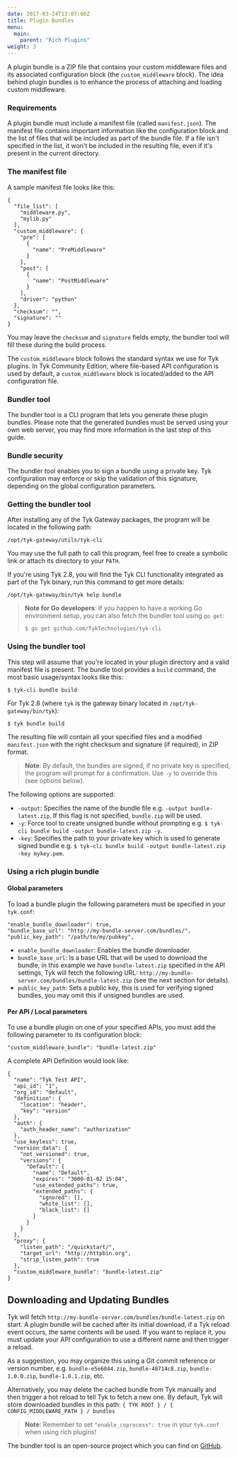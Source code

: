 ```yaml
---
date: 2017-03-24T13:07:00Z
title: Plugin Bundles
menu:
  main:
    parent: "Rich Plugins"
weight: 3 
---
```


A plugin bundle is a ZIP file that contains your custom middleware files and its associated configuration block (the `custom_middleware` block). The idea behind plugin bundles is to enhance the process of attaching and loading custom middleware.

### Requirements

A plugin bundle must include a manifest file (called `manifest.json`). The manifest file contains important information like the configuration block and the list of files that will be included as part of the bundle file. If a file isn't specified in the list, it won't be included in the resulting file, even if it's present in the current directory.

### The manifest file

A sample manifest file looks like this:

```{.json}
{
  "file_list": [
    "middleware.py",
    "mylib.py"
  ],
  "custom_middleware": {
    "pre": [
      {
        "name": "PreMiddleware"
      }
    ],
    "post": [
      {
        "name": "PostMiddleware"
      }
    ],
    "driver": "python"
  },
  "checksum": "",
  "signature": ""
}
```

You may leave the `checksum` and `signature` fields empty, the bundler tool will fill these during the build process.

The `custom_middleware` block follows the standard syntax we use for Tyk plugins. In Tyk Community Edition, where file-based API configuration is used by default, a `custom_middleware` block is located/added to the API configuration file.

### Bundler tool

The bundler tool is a CLI program that lets you generate these plugin bundles. Please note that the generated bundles must be served using your own web server, you may find more information in the last step of this guide.

### Bundle security

The bundler tool enables you to sign a bundle using a private key. Tyk configuration may enforce or skip the validation of this signature, depending on the global configuration parameters.

### Getting the bundler tool

After installing any of the Tyk Gateway packages, the program will be located in the following path:

```
/opt/tyk-gateway/utils/tyk-cli
```

You may use the full path to call this program, feel free to create a symbolic link or attach its directory to your `PATH`.

If you're using Tyk 2.8, you will find the Tyk CLI functionality integrated as part of the Tyk binary, run this command to get more details:

```
/opt/tyk-gateway/bin/tyk help bundle
```

> **Note for Go developers**: If you happen to have a working Go environment setup, you can also fetch the bundler tool using `go get`:
> 
> `$ go get github.com/TykTechnologies/tyk-cli`

### Using the bundler tool

This step will assume that you're located in your plugin directory and a valid manifest file is present. The bundle tool provides a `build` command, the most basic usage/syntax looks like this:

```{.copyWrapper}
$ tyk-cli bundle build
```

For Tyk 2.8 (where `tyk` is the gateway binary located in `/opt/tyk-gateway/bin/tyk`):

```{.copyWrapper}
$ tyk bundle build
```

The resulting file will contain all your specified files and a modified `manifest.json` with the right checksum and signature (if required), in ZIP format.

> **Note**: By default, the bundles are signed, if no private key is specified, the program will prompt for a confirmation. Use `-y` to override this (see options below).

The following options are supported:

*   `-output`: Specifies the name of the bundle file e.g. `-output bundle-latest.zip`. If this flag is not specified, `bundle.zip` will be used. 
*   `-y`: Force tool to create unsigned bundle without prompting e.g. `$ tyk-cli bundle build -output bundle-latest.zip -y`.
*   `-key`: Specifies the path to your private key which is used to generate signed bundle e.g. `$ tyk-cli bundle build -output bundle-latest.zip -key mykey.pem`.

### Using a rich plugin bundle

#### Global parameters

To load a bundle plugin the following parameters must be specified in your `tyk.conf`:

```{.copyWrapper}
"enable_bundle_downloader": true,
"bundle_base_url": "http://my-bundle-server.com/bundles/",
"public_key_path": "/path/to/my/pubkey",
```

*   `enable_bundle_downloader`: Enables the bundle downloader.
*   `bundle_base_url`: Is a base URL that will be used to download the bundle, in this example we have `bundle-latest.zip` specified in the API settings, Tyk will fetch the following URL: `http://my-bundle-server.com/bundles/bundle-latest.zip` (see the next section for details).
*   `public_key_path`: Sets a public key, this is used for verifying signed bundles, you may omit this if unsigned bundles are used.

#### Per API / Local parameters

To use a bundle plugin on one of your specified APIs, you must add the following parameter to its configuration block:

```{.copyWrapper}
"custom_middleware_bundle": "bundle-latest.zip"
```

A complete API Definition would look like:

```{.json}
{
  "name": "Tyk Test API",
  "api_id": "1",
  "org_id": "default",
  "definition": {
    "location": "header",
    "key": "version"
  },
  "auth": {
    "auth_header_name": "authorization"
  },
  "use_keyless": true,
  "version_data": {
    "not_versioned": true,
    "versions": {
      "Default": {
        "name": "Default",
        "expires": "3000-01-02 15:04",
        "use_extended_paths": true,
        "extended_paths": {
          "ignored": [],
          "white_list": [],
          "black_list": []
        }
      }
    }
  },
  "proxy": {
    "listen_path": "/quickstart/",
    "target_url": "http://httpbin.org",
    "strip_listen_path": true
  },
  "custom_middleware_bundle": "bundle-latest.zip"
}
```

## Downloading and Updating Bundles
Tyk will fetch `http://my-bundle-server.com/bundles/bundle-latest.zip` on start. A plugin bundle will be cached after its initial download, if a Tyk reload event occurs, the same contents will be used. If you want to replace it, you must update your API configuration to use a different name and then trigger a reload.

As a suggestion, you may organize this using a Git commit reference or version number, e.g. `bundle-e5e6044.zip`, `bundle-48714c8.zip`, `bundle-1.0.0.zip`, `bundle-1.0.1.zip`, etc.

Alternatively, you may delete the cached bundle from Tyk manually and then trigger a hot reload to tell Tyk to fetch a new one.  By default, Tyk will store downloaded bundles in this path:
` { TYK ROOT } / { CONFIG_MIDDLEWARE_PATH } / bundles `

> **Note**: Remember to set `"enable_coprocess": true` in your `tyk.conf` when using rich plugins!

The bundler tool is an open-source project which you can find on [GitHub](https://github.com/TykTechnologies/tyk-cli).

